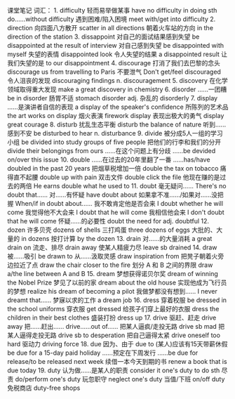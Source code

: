 课堂笔记
词汇：
    1.  difficulty
        轻而易举做某事          have no difficulty in doing sth
                                do......without difficulty
        遇到困难/陷入困境       meet with/get into difficulty
    2.  direction
        向四面八方散开          scatter in all directions
        朝着火车站的方向        in the direction of the station
    3.  dissappoint
        对自己的面试结果感到失望    be disappointed at the result of interview
        对自己感到失望              be disappointed with myself
        失望的表情                  disappointed look
        令人失望的结果              a disappointed result
        让我们失望的是              to our disappointment
    4.  discourage
        打消了我们去巴黎的念头      discourage us from travelling to Paris
        不要泄气                    Don't get/feel discouraged
        令人沮丧的发现              discouraging findings
        n.                          discouragement
    5.  discovery
        在化学领域取得重大发现      make a great discovery in chemistry
    6.  disorder
        ......一团糟            be in disorder
        肠胃不适                stomach disorder
        adj. 杂乱的             disorderly
    7.  display
        ......是演讲者自信的表现    a display of the speaker's confidence
        所陈列的艺术品              the art works on display
        烟火表演                    firework display
        表现出极大的勇气            display great courage
    8.  disturb
        扰乱生态平衡            disturb the balance of nature
        听到......感到不安      be disturbed to hear
        n.                      disturbance
    9.  divide
        被分成5人一组的学习小组     be divided into study groups of five people
        把他们的行李和我们的分开    divide their belongings from ours
        ......在这个问题上有分歧    ......be devided on/over this issue
    10. double
        ......在过去的20年里翻了一番    ......has/have doubled in the past 20 years
        把烟草税增加一倍                double the tax on tobacco
        痛得直不起腰                    double up with pain
        双击文件                        double click the file
        他现在赚的是过去的两倍          He earns double what he used to
    11. doubt
        毫无疑问......                          There's no doubt that......
        对......有怀疑                          have doubt about
        如果拿不准....../如果对......没把握     When/if in doubt about......
        我不敢肯定他是否会来                    I doubt whether he will come
        我觉得他不大会来                        I doubt that he will come
        我相信他会来                            I don't doubt that he will come
        怀疑......的必要性                      doubt the need for
        adj.                                    doubtful
    12. dozen
        许多贝壳            dozens of shells
        三打鸡蛋            three dozens of eggs
        大批的、大量的      in dozens
        按打计算            by the dozen
    13. drain
        对......的大量消耗  a great drain on
        流走、排尽          drain away
        使某人精疲力尽      leave sb drained
    14. draw
        被......吸引                be drawn to
        从......汲取灵感            draw inspiration from
        把凳子朝着火旁边拉近了点    draw the chair closer to the fire
        划分 A 和 B 之间的界限      draw a/the line between A and B
    15. dream
        梦想获得诺贝尔奖            dream of winning the Nobel Prize
        梦见了以前的家              dream about the old house
        实现他成为飞行员的梦想      realize his dream of becoming a pilot
        我做梦都没有想到......      I never dreamt that......
        梦寐以求的工作              a dream job
    16. dress
        穿着校服                    be dressed in the school uniforms
        穿衣服                      get dressed
        给孩子们穿上最好的衣服      dress the children in their best clothes
        盛装打扮                    dress up
    17. drive
        驱赶、赶走              drive away
        把......赶出......      drive......out of......
        把某人逼疯/走投无路     drive sb mad
        把某人逼得走投无路      drive sb to desperation
        把自己逼得太紧          drive oneself too hard
        驱动力                  driving force
    18. due
        因为、由于                  due to
        (某人)应该有15天带薪休假    be due for a 15-day paid holiday
        ......预定在下周发行        ......be due for release/to be released next week
        续借一本今天到期的书        renew a book that is due today
    19. duty
        认为做......是某人的职责    consider it one's duty to do sth
        尽责                        do/perform one's duty
        玩忽职守                    neglect one's duty
        当值/下班                   on/off duty
        免税商店                    duty-free shops